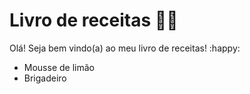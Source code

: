 # Livro de receitas :woman_cook:

Olá! Seja bem vindo(a) ao meu livro de receitas! :happy:

- Mousse de limão
- Brigadeiro
